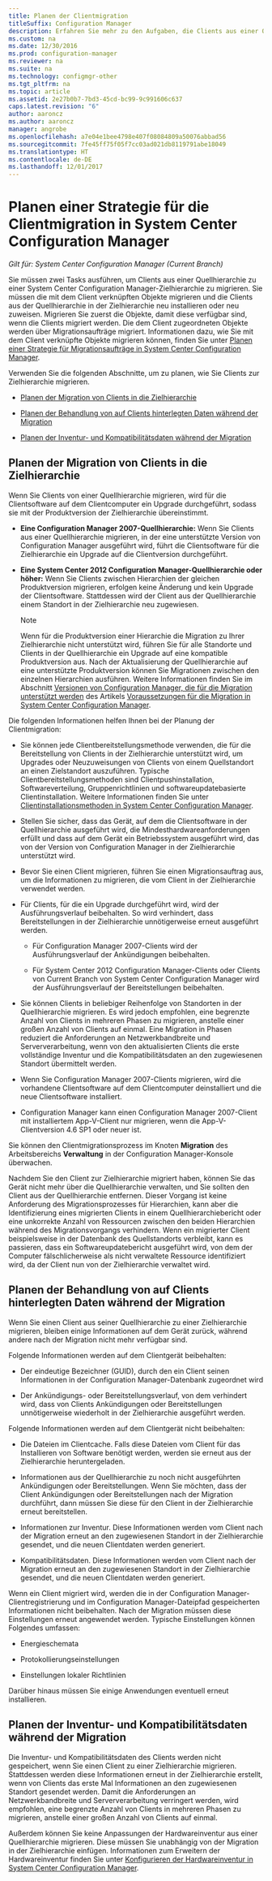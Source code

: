 ```yaml
---
title: Planen der Clientmigration
titleSuffix: Configuration Manager
description: Erfahren Sie mehr zu den Aufgaben, die Clients aus einer Quellhierarchie zu einer Zielhierarchie in System Center Configuration Manager migrieren.
ms.custom: na
ms.date: 12/30/2016
ms.prod: configuration-manager
ms.reviewer: na
ms.suite: na
ms.technology: configmgr-other
ms.tgt_pltfrm: na
ms.topic: article
ms.assetid: 2e27b0b7-7bd3-45cd-bc99-9c991606c637
caps.latest.revision: "6"
author: aaroncz
ms.author: aaroncz
manager: angrobe
ms.openlocfilehash: a7e04e1bee4798e407f08084809a50076abbad56
ms.sourcegitcommit: 7fe45ff75f05f7cc03ad021db8119791abe18049
ms.translationtype: HT
ms.contentlocale: de-DE
ms.lasthandoff: 12/01/2017
---
```

# <a name="plan-a-client-migration-strategy-in-system-center-configuration-manager"></a>Planen einer Strategie für die Clientmigration in System Center Configuration Manager

*Gilt für: System Center Configuration Manager (Current Branch)*

Sie müssen zwei Tasks ausführen, um Clients aus einer Quellhierarchie zu einer System Center Configuration Manager-Zielhierarchie zu migrieren. Sie müssen die mit dem Client verknüpften Objekte migrieren und die Clients aus der Quellhierarchie in der Zielhierarchie neu installieren oder neu zuweisen. Migrieren Sie zuerst die Objekte, damit diese verfügbar sind, wenn die Clients migriert werden. Die dem Client zugeordneten Objekte werden über Migrationsaufträge migriert. Informationen dazu, wie Sie mit dem Client verknüpfte Objekte migrieren können, finden Sie unter [Planen einer Strategie für Migrationsaufträge in System Center Configuration Manager](../../core/migration/planning-a-migration-job-strategy.md).  

 Verwenden Sie die folgenden Abschnitte, um zu planen, wie Sie Clients zur Zielhierarchie migrieren.  

-   [Planen der Migration von Clients in die Zielhierarchie](#Planning_for_Client_Agent_Migration)  

-   [Planen der Behandlung von auf Clients hinterlegten Daten während der Migration](#Planning_for_Client_Data_Migration)  

-   [Planen der Inventur- und Kompatibilitätsdaten während der Migration](#Planning_for_Inventory_data_migration)  

##  <a name="Planning_for_Client_Agent_Migration"></a> Planen der Migration von Clients in die Zielhierarchie  
 Wenn Sie Clients von einer Quellhierarchie migrieren, wird für die Clientsoftware auf dem Clientcomputer ein Upgrade durchgeführt, sodass sie mit der Produktversion der Zielhierarchie übereinstimmt.  

-   **Eine Configuration Manager 2007-Quellhierarchie:** Wenn Sie Clients aus einer Quellhierarchie migrieren, in der eine unterstützte Version von Configuration Manager ausgeführt wird, führt die Clientsoftware für die Zielhierarchie ein Upgrade auf die Clientversion durchgeführt.  

-   **Eine System Center 2012 Configuration Manager-Quellhierarchie oder höher:** Wenn Sie Clients zwischen Hierarchien der gleichen Produktversion migrieren, erfolgen keine Änderung und kein Upgrade der Clientsoftware. Stattdessen wird der Client aus der Quellhierarchie einem Standort in der Zielhierarchie neu zugewiesen.  

    > [!NOTE]  
    >  Wenn für die Produktversion einer Hierarchie die Migration zu Ihrer Zielhierarchie nicht unterstützt wird, führen Sie für alle Standorte und Clients in der Quellhierarchie ein Upgrade auf eine kompatible Produktversion aus. Nach der Aktualisierung der Quellhierarchie auf eine unterstützte Produktversion können Sie Migrationen zwischen den einzelnen Hierarchien ausführen. Weitere Informationen finden Sie im Abschnitt [Versionen von Configuration Manager, die für die Migration unterstützt werden](../../core/migration/prerequisites-for-migration.md#BKMK_SupportedMigrationVersions) des Artikels [Voraussetzungen für die Migration in System Center Configuration Manager](../../core/migration/prerequisites-for-migration.md).  

Die folgenden Informationen helfen Ihnen bei der Planung der Clientmigration:  

-   Sie können jede Clientbereitstellungsmethode verwenden, die für die Bereitstellung von Clients in der Zielhierarchie unterstützt wird, um Upgrades oder Neuzuweisungen von Clients von einem Quellstandort an einen Zielstandort auszuführen. Typische Clientbereitstellungsmethoden sind Clientpushinstallation, Softwareverteilung, Gruppenrichtlinien und softwareupdatebasierte Clientinstallation. Weitere Informationen finden Sie unter [Clientinstallationsmethoden in System Center Configuration Manager](../../core/clients/deploy/plan/client-installation-methods.md).  

-   Stellen Sie sicher, dass das Gerät, auf dem die Clientsoftware in der Quellhierarchie ausgeführt wird, die Mindesthardwareanforderungen erfüllt und dass auf dem Gerät ein Betriebssystem ausgeführt wird, das von der Version von Configuration Manager in der Zielhierarchie unterstützt wird.  

-   Bevor Sie einen Client migrieren, führen Sie einen Migrationsauftrag aus, um die Informationen zu migrieren, die vom Client in der Zielhierarchie verwendet werden.  

-   Für Clients, für die ein Upgrade durchgeführt wird, wird der Ausführungsverlauf beibehalten. So wird verhindert, dass Bereitstellungen in der Zielhierarchie unnötigerweise erneut ausgeführt werden.  

    -   Für Configuration Manager 2007-Clients wird der Ausführungsverlauf der Ankündigungen beibehalten.  

    -   Für System Center 2012 Configuration Manager-Clients oder Clients von Current Branch von System Center Configuration Manager wird der Ausführungsverlauf der Bereitstellungen beibehalten.  

-   Sie können Clients in beliebiger Reihenfolge von Standorten in der Quellhierarchie migrieren. Es wird jedoch empfohlen, eine begrenzte Anzahl von Clients in mehreren Phasen zu migrieren, anstelle einer großen Anzahl von Clients auf einmal. Eine Migration in Phasen reduziert die Anforderungen an Netzwerkbandbreite und Serververarbeitung, wenn von den aktualisierten Clients die erste vollständige Inventur und die Kompatibilitätsdaten an den zugewiesenen Standort übermittelt werden.  

-   Wenn Sie Configuration Manager 2007-Clients migrieren, wird die vorhandene Clientsoftware auf dem Clientcomputer deinstalliert und die neue Clientsoftware installiert.  

-   Configuration Manager kann einen Configuration Manager 2007-Client mit installiertem App-V-Client nur migrieren, wenn die App-V-Clientversion 4.6 SP1 oder neuer ist.  

Sie können den Clientmigrationsprozess im Knoten **Migration** des Arbeitsbereichs **Verwaltung** in der Configuration Manager-Konsole überwachen.  

Nachdem Sie den Client zur Zielhierarchie migriert haben, können Sie das Gerät nicht mehr über die Quellhierarchie verwalten, und Sie sollten den Client aus der Quellhierarchie entfernen. Dieser Vorgang ist keine Anforderung des Migrationsprozesses für Hierarchien, kann aber die Identifizierung eines migrierten Clients in einem Quellhierarchiebericht oder eine unkorrekte Anzahl von Ressourcen zwischen den beiden Hierarchien während des Migrationsvorgangs verhindern. Wenn ein migrierter Client beispielsweise in der Datenbank des Quellstandorts verbleibt, kann es passieren, dass ein Softwareupdatebericht ausgeführt wird, von dem der Computer fälschlicherweise als nicht verwaltete Ressource identifiziert wird, da der Client nun von der Zielhierarchie verwaltet wird.  

##  <a name="Planning_for_Client_Data_Migration"></a> Planen der Behandlung von auf Clients hinterlegten Daten während der Migration  
Wenn Sie einen Client aus seiner Quellhierarchie zu einer Zielhierarchie migrieren, bleiben einige Informationen auf dem Gerät zurück, während andere nach der Migration nicht mehr verfügbar sind.  

Folgende Informationen werden auf dem Clientgerät beibehalten:  

-   Der eindeutige Bezeichner (GUID), durch den ein Client seinen Informationen in der Configuration Manager-Datenbank zugeordnet wird  

-   Der Ankündigungs- oder Bereitstellungsverlauf, von dem verhindert wird, dass von Clients Ankündigungen oder Bereitstellungen unnötigerweise wiederholt in der Zielhierarchie ausgeführt werden.  

Folgende Informationen werden auf dem Clientgerät nicht beibehalten:  

-   Die Dateien im Clientcache. Falls diese Dateien vom Client für das Installieren von Software benötigt werden, werden sie erneut aus der Zielhierarchie heruntergeladen.  

-   Informationen aus der Quellhierarchie zu noch nicht ausgeführten Ankündigungen oder Bereitstellungen. Wenn Sie möchten, dass der Client Ankündigungen oder Bereitstellungen nach der Migration durchführt, dann müssen Sie diese für den Client in der Zielhierarchie erneut bereitstellen.  

-   Informationen zur Inventur. Diese Informationen werden vom Client nach der Migration erneut an den zugewiesenen Standort in der Zielhierarchie gesendet, und die neuen Clientdaten werden generiert.  

-   Kompatibilitätsdaten. Diese Informationen werden vom Client nach der Migration erneut an den zugewiesenen Standort in der Zielhierarchie gesendet, und die neuen Clientdaten werden generiert.  

Wenn ein Client migriert wird, werden die in der Configuration Manager-Clientregistrierung und im Configuration Manager-Dateipfad gespeicherten Informationen nicht beibehalten. Nach der Migration müssen diese Einstellungen erneut angewendet werden. Typische Einstellungen können Folgendes umfassen:  

-   Energieschemata  

-   Protokollierungseinstellungen  

-   Einstellungen lokaler Richtlinien  

Darüber hinaus müssen Sie einige Anwendungen eventuell erneut installieren.  

##  <a name="Planning_for_Inventory_data_migration"></a> Planen der Inventur- und Kompatibilitätsdaten während der Migration  
Die Inventur- und Kompatibilitätsdaten des Clients werden nicht gespeichert, wenn Sie einen Client zu einer Zielhierarchie migrieren. Stattdessen werden diese Informationen erneut in der Zielhierarchie erstellt, wenn von Clients das erste Mal Informationen an den zugewiesenen Standort gesendet werden. Damit die Anforderungen an Netzwerkbandbreite und Serververarbeitung verringert werden, wird empfohlen, eine begrenzte Anzahl von Clients in mehreren Phasen zu migrieren, anstelle einer großen Anzahl von Clients auf einmal.  

 Außerdem können Sie keine Anpassungen der Hardwareinventur aus einer Quellhierarchie migrieren. Diese müssen Sie unabhängig von der Migration in der Zielhierarchie einfügen. Informationen zum Erweitern der Hardwareinventur finden Sie unter [Konfigurieren der Hardwareinventur in System Center Configuration Manager](../../core/clients/manage/inventory/configure-hardware-inventory.md).  

